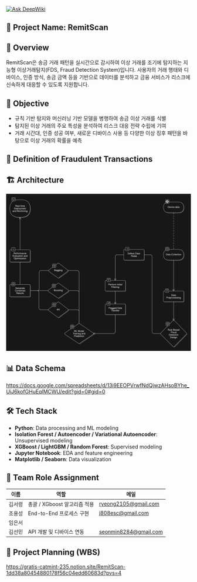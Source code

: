 [![Ask DeepWiki](https://deepwiki.com/badge.svg)](https://deepwiki.com/Quietseong/RemitScan)

## 📌 Project Name: RemitScan

## 🧾 Overview
RemitScan은 송금 거래 패턴을 실시간으로 감시하여 이상 거래를 조기에 탐지하는 지능형 이상거래탐지(FDS, Fraud Detection System)입니다. 사용자의 거래 행태와 디바이스, 인증 방식, 송금 금액 등을 기반으로 데이터를 분석하고 금융 서비스가 리스크에 신속하게 대응할 수 있도록 지원합니다. 

## 🎯 Objective
- 규칙 기반 탐지와 머신러닝 기반 모델을 병행하여 송금 이상 거래를 식별
- 탐지된 이상 거래의 주요 특성을 분석하여 리스크 대응 전략 수립에 기여
- 거래 시간대, 인증 성공 여부, 새로운 디바이스 사용 등 다양한 이상 징후 패턴을 바탕으로 이상 거래의 확률을 예측

## 🚨 Definition of Fraudulent Transactions

## 🏗️ Architecture
![architecture](/assets/fds_diagram_example.png)

## 📊 Data Schema
https://docs.google.com/spreadsheets/d/13i9EEOPVrwfNdQjwzAHsoBYhe_UiJ6kofGHuEqlMCWU/edit?gid=0#gid=0

## 🛠️ Tech Stack
- **Python**: Data processing and ML modeling
- **Isolation Forest / Autoencoder / Variational Autoencoder**: Unsupervised modeling
- **XGBoost / LightGBM / Random Forest**: Supervised modeling
- **Jupyter Notebook**: EDA and feature engineering
- **Matplotlib / Seaborn**: Data visualization

## 👤 Team Role Assignment

| 이름     | 역할                   | 메일 |
|--------|----------------------|-|
| 김서령    | 총괄 / XGboost 알고리즘 적용 | ryeong2105@gmail.com |
| 조용성    | End-to-End 프로세스 구현 | j808esc@gmail.com |
| 임은서    |                      | |
| 김선민    | API 개발 및 디바이스 연동       | seonmin8284@gmail.com |

## 🔗 Project Planning (WBS)
https://gratis-catmint-235.notion.site/RemitScan-1dd38a80454880178f56c04edd60683d?pvs=4
